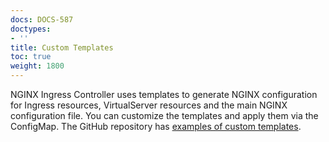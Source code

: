 ```yaml
---
docs: DOCS-587
doctypes:
- ''
title: Custom Templates
toc: true
weight: 1800
---
```


NGINX Ingress Controller uses templates to generate NGINX configuration for Ingress resources, VirtualServer resources and the main NGINX configuration file. You can customize the templates and apply them via the ConfigMap. The GitHub repository has [examples of custom templates](https://github.com/nginxinc/kubernetes-ingress/tree/v3.5.0/examples/shared-examples/custom-templates).
